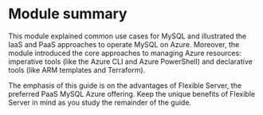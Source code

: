 # Module summary

This module explained common use cases for MySQL and illustrated the IaaS and PaaS approaches to operate MySQL on Azure. Moreover, the module introduced the core approaches to managing Azure resources: imperative tools (like the Azure CLI and Azure PowerShell) and declarative tools (like ARM templates and Terraform).

The emphasis of this guide is on the advantages of Flexible Server, the preferred PaaS MySQL Azure offering. Keep the unique benefits of Flexible Server in mind as you study the remainder of the guide.
